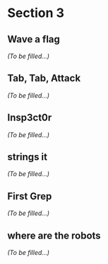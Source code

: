 # Section 3
## Wave a flag
_(To be filled...)_


## Tab, Tab, Attack
_(To be filled...)_


## Insp3ct0r
_(To be filled...)_


## strings it
_(To be filled...)_


## First Grep
_(To be filled...)_


## where are the robots
_(To be filled...)_

